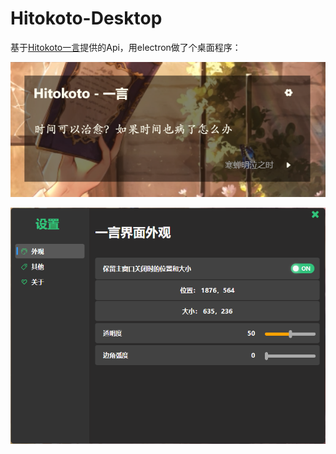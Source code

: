 # Hitokoto-Desktop

基于[Hitokoto一言](https://hitokoto.cn/)提供的Api，用electron做了个桌面程序：

![main](.\md\main.png)

![setting](.\md\setting.png)

